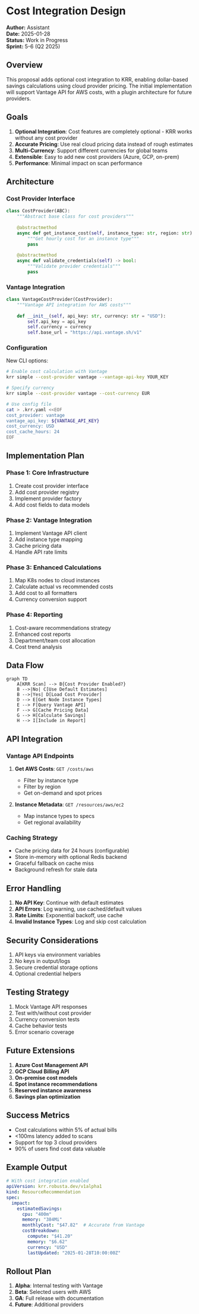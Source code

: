 # Cost Integration Design

**Author:** Assistant  
**Date:** 2025-01-28  
**Status:** Work in Progress  
**Sprint:** 5-6 (Q2 2025)

## Overview

This proposal adds optional cost integration to KRR, enabling dollar-based savings calculations using cloud provider pricing. The initial implementation will support Vantage API for AWS costs, with a plugin architecture for future providers.

## Goals

1. **Optional Integration**: Cost features are completely optional - KRR works without any cost provider
2. **Accurate Pricing**: Use real cloud pricing data instead of rough estimates
3. **Multi-Currency**: Support different currencies for global teams
4. **Extensible**: Easy to add new cost providers (Azure, GCP, on-prem)
5. **Performance**: Minimal impact on scan performance

## Architecture

### Cost Provider Interface

```python
class CostProvider(ABC):
    """Abstract base class for cost providers"""
    
    @abstractmethod
    async def get_instance_cost(self, instance_type: str, region: str) -> InstanceCost:
        """Get hourly cost for an instance type"""
        pass
    
    @abstractmethod
    async def validate_credentials(self) -> bool:
        """Validate provider credentials"""
        pass
```

### Vantage Integration

```python
class VantageCostProvider(CostProvider):
    """Vantage API integration for AWS costs"""
    
    def __init__(self, api_key: str, currency: str = "USD"):
        self.api_key = api_key
        self.currency = currency
        self.base_url = "https://api.vantage.sh/v1"
```

### Configuration

New CLI options:
```bash
# Enable cost calculation with Vantage
krr simple --cost-provider vantage --vantage-api-key YOUR_KEY

# Specify currency
krr simple --cost-provider vantage --cost-currency EUR

# Use config file
cat > .krr.yaml <<EOF
cost_provider: vantage
vantage_api_key: ${VANTAGE_API_KEY}
cost_currency: USD
cost_cache_hours: 24
EOF
```

## Implementation Plan

### Phase 1: Core Infrastructure
1. Create cost provider interface
2. Add cost provider registry
3. Implement provider factory
4. Add cost fields to data models

### Phase 2: Vantage Integration
1. Implement Vantage API client
2. Add instance type mapping
3. Cache pricing data
4. Handle API rate limits

### Phase 3: Enhanced Calculations
1. Map K8s nodes to cloud instances
2. Calculate actual vs recommended costs
3. Add cost to all formatters
4. Currency conversion support

### Phase 4: Reporting
1. Cost-aware recommendations strategy
2. Enhanced cost reports
3. Department/team cost allocation
4. Cost trend analysis

## Data Flow

```mermaid
graph TD
    A[KRR Scan] --> B{Cost Provider Enabled?}
    B -->|No| C[Use Default Estimates]
    B -->|Yes| D[Load Cost Provider]
    D --> E[Get Node Instance Types]
    E --> F[Query Vantage API]
    F --> G[Cache Pricing Data]
    G --> H[Calculate Savings]
    H --> I[Include in Report]
```

## API Integration

### Vantage API Endpoints

1. **Get AWS Costs**: `GET /costs/aws`
   - Filter by instance type
   - Filter by region
   - Get on-demand and spot prices

2. **Instance Metadata**: `GET /resources/aws/ec2`
   - Map instance types to specs
   - Get regional availability

### Caching Strategy

- Cache pricing data for 24 hours (configurable)
- Store in-memory with optional Redis backend
- Graceful fallback on cache miss
- Background refresh for stale data

## Error Handling

1. **No API Key**: Continue with default estimates
2. **API Errors**: Log warning, use cached/default values
3. **Rate Limits**: Exponential backoff, use cache
4. **Invalid Instance Types**: Log and skip cost calculation

## Security Considerations

1. API keys via environment variables
2. No keys in output/logs
3. Secure credential storage options
4. Optional credential helpers

## Testing Strategy

1. Mock Vantage API responses
2. Test with/without cost provider
3. Currency conversion tests
4. Cache behavior tests
5. Error scenario coverage

## Future Extensions

1. **Azure Cost Management API**
2. **GCP Cloud Billing API**
3. **On-premise cost models**
4. **Spot instance recommendations**
5. **Reserved instance awareness**
6. **Savings plan optimization**

## Success Metrics

- Cost calculations within 5% of actual bills
- <100ms latency added to scans
- Support for top 3 cloud providers
- 90% of users find cost data valuable

## Example Output

```yaml
# With cost integration enabled
apiVersion: krr.robusta.dev/v1alpha1
kind: ResourceRecommendation
spec:
  impact:
    estimatedSavings:
      cpu: "400m"
      memory: "384Mi"
      monthlyCost: "$47.82"  # Accurate from Vantage
      costBreakdown:
        compute: "$41.20"
        memory: "$6.62"
        currency: "USD"
        lastUpdated: "2025-01-28T10:00:00Z"
```

## Rollout Plan

1. **Alpha**: Internal testing with Vantage
2. **Beta**: Selected users with AWS
3. **GA**: Full release with documentation
4. **Future**: Additional providers 